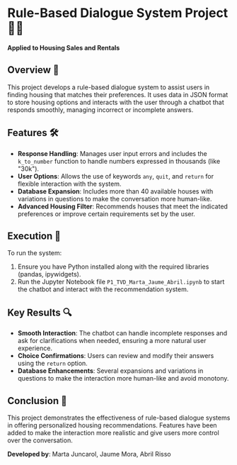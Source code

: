 # Rule-Based Dialogue System Project 🏡💬

**Applied to Housing Sales and Rentals**

## Overview 📑

This project develops a rule-based dialogue system to assist users in finding housing that matches their preferences. It uses data in JSON format to store housing options and interacts with the user through a chatbot that responds smoothly, managing incorrect or incomplete answers.

## Features 🛠️

- **Response Handling**: Manages user input errors and includes the `k_to_number` function to handle numbers expressed in thousands (like "30k").
- **User Options**: Allows the use of keywords `any`, `quit`, and `return` for flexible interaction with the system.
- **Database Expansion**: Includes more than 40 available houses with variations in questions to make the conversation more human-like.
- **Advanced Housing Filter**: Recommends houses that meet the indicated preferences or improve certain requirements set by the user.

## Execution 🚀

To run the system:

1. Ensure you have Python installed along with the required libraries (pandas, ipywidgets).
2. Run the Jupyter Notebook file `P1_TVD_Marta_Jaume_Abril.ipynb` to start the chatbot and interact with the recommendation system.

## Key Results 🔍

- **Smooth Interaction**: The chatbot can handle incomplete responses and ask for clarifications when needed, ensuring a more natural user experience.
- **Choice Confirmations**: Users can review and modify their answers using the `return` option.
- **Database Enhancements**: Several expansions and variations in questions to make the interaction more human-like and avoid monotony.

## Conclusion 📝

This project demonstrates the effectiveness of rule-based dialogue systems in offering personalized housing recommendations. Features have been added to make the interaction more realistic and give users more control over the conversation.

**Developed by**: Marta Juncarol, Jaume Mora, Abril Risso

